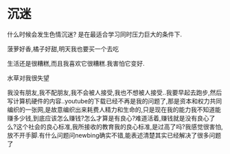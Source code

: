 # 沉迷

什么时候会发生色情沉迷? 是在最适合学习同时压力巨大的条件下.

菠萝好香,橘子好甜,明天我也要买一个去吃

生活还是很糟糕,而且我喜欢它很糟糕.我害怕它变好.

水草对我很失望

我没有朋友,我不配朋友,我不会被人接受,我也不想被人接受..我要早起去跑步,然后写计算机硬件的内容..youtube的下载已经不再是我的问题了,那是资本和权力共同编织的一张网,是故意编织出来耗费人精力和生命的,只是现在我的能力我不知道能赚多少钱,到底应该怎么赚钱?怎么才算是有良心?难道活着,赚钱就是没有良心了么?这个社会的良心标准,我所接收的教育我的良心标准,是过高了吗?我感觉很害怕,放不开手脚.有什么问题问newbing确实不错,能表述清楚其实已经解决了很多问题了
